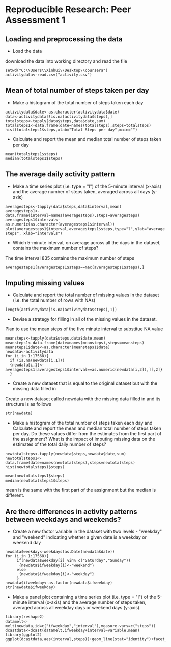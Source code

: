 # Reproducible Research: Peer Assessment 1

## Loading and preprocessing the data

* Load the data  

download the data into working directory and read the file
```{r}
setwd("C:\\Users\\Xinhui\\Desktop\\coursera")
activitydata<-read.csv("activity.csv")
```
  

## Mean of total number of steps taken per day

* Make a histogram of the total number of steps taken each day

```{r plot1, fig.height=5,fig.width=5}
activitydata$date<-as.character(activitydata$date)
data<-activitydata[!is.na(activitydata$steps),]
totalsteps<-tapply(data$steps,data$date,sum)
totalsteps1<-data.frame(date=names(totalsteps),steps=totalsteps)
hist(totalsteps1$steps,xlab="Total Steps per day",main="")
```

* Calculate and report the mean and median total number of steps taken per day

```{r}
mean(totalsteps1$steps)
median(totalsteps1$steps)
```


## The average daily activity pattern

* Make a time series plot (i.e. type = "l") of the 5-minute interval (x-axis) and the average number of steps taken, averaged across all days (y-axis)

```{r plot2, fig.height=5,fig.width=5}
averagesteps<-tapply(data$steps,data$interval,mean)
averagesteps1<-data.frame(interval=names(averagesteps),steps=averagesteps)
averagesteps1$interval<-as.numeric(as.character(averagesteps1$interval))
plot(averagesteps1$interval,averagesteps1$steps,type="l",ylab="average steps", xlab="intervals")
```

* Which 5-minute interval, on average across all the days in the dataset, contains the maximum number of steps?

The time interval 835 contains the maximum number of steps
```{r}
averagesteps1[averagesteps1$steps==max(averagesteps1$steps),]
```

## Imputing missing values

* Calculate and report the total number of missing values in the dataset (i.e. the total number of rows with NAs)
```{r} 
length(activitydata[is.na(activitydata$steps),1])
```

* Devise a strategy for filling in all of the missing values in the dataset. 

Plan to use the mean steps of the five minute interval to substitue NA value

```{r}
meansteps<-tapply(data$steps,data$date,mean)
meansteps1<-data.frame(date=names(meansteps),steps=meansteps)
meansteps1$date<-as.character(meansteps1$date)
newdata<-activitydata
for (i in 1:17568){
  if (is.na(newdata[i,1]))
  {newdata[i,1]<-averagesteps1[averagesteps1$interval==as.numeric(newdata[i,3]),][,2]}
  }
```

* Create a new dataset that is equal to the original dataset but with the missing data filled in
  
Create a new dataset called newdata with the missing data filled in and its structure is as 
follows

```{r}
str(newdata)
```

* Make a histogram of the total number of steps taken each day and Calculate and report the mean and median total number of steps taken per day. Do these values differ from the estimates from the first part of the assignment? What is the impact of imputing missing data on the estimates of the total daily number of steps?
```{r plot3, fig.height=5,fig.width=5}
newtotalsteps<-tapply(newdata$steps,newdata$date,sum)
newtotalsteps1<-data.frame(date=names(newtotalsteps),steps=newtotalsteps)
hist(newtotalsteps1$steps)
```
```{r}
mean(newtotalsteps1$steps)
median(newtotalsteps1$steps)
```
  
mean is the same with the first part of the assignment but the median is different.

## Are there differences in activity patterns between weekdays and weekends?

* Create a new factor variable in the dataset with two levels - "weekday" and "weekend" indicating whether a given date is a weekday or weekend day
```{r}
newdata$weekday<-weekdays(as.Date(newdata$date))
for (i in 1:17568){
     if(newdata$weekday[i] %in% c("Saturday","Sunday"))
      {newdata$ifweekday[i]<-"weekend"}
     else
      {newdata$ifweekday[i]<-"weekday"}
     }
newdata$ifweekday<-as.factor(newdata$ifweekday)
str(newdata$ifweekday)
```

* Make a panel plot containing a time series plot (i.e. type = "l") of the 5-minute interval (x-axis) and the average number of steps taken, averaged across all weekday days or weekend days (y-axis). 
```{r}
library(reshape2)
datamelt<-melt(newdata,id=c("ifweekday","interval"),measure.vars=c("steps"))
dcastdata<-dcast(datamelt,ifweekday+interval~variable,mean)
library(ggplot2)
ggplot(dcastdata,aes(interval,steps))+geom_line(stat="identity")+facet_grid(ifweekday~.)
```




